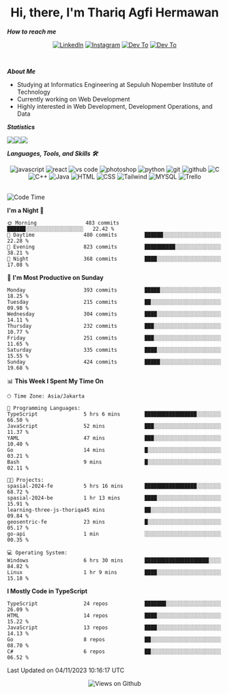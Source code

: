 <div align="center">
  <h1>Hi, there, I'm Thariq Agfi Hermawan</h1>
</div>


***How to reach me***
<p align='center'>
   <a href="https://www.linkedin.com/in/thariqagfihermawan" target="_blank"><img src="https://img.shields.io/badge/LinkedIn-0077B5?style=for-the-badge&logo=linkedin&logoColor=white" alt="LinkedIn"></a>
   <a href="https://www.instagram.com/thoriqagfi" target="_blank"><img src="https://img.shields.io/badge/Instagram-E4405F?style=for-the-badge&logo=instagram&logoColor=white" alt="Instagram"></a>
   <a href="https://medium.com/@thoriq.aghfi60" target="_blank"><img src="https://img.shields.io/badge/Medium-12100E?style=for-the-badge&logo=medium&logoColor=white" alt="Dev To"></a>
   <a href="https://linktr.ee/thoriqagfi" target="_blank"><img src="https://img.shields.io/badge/linktree-1de9b6?style=for-the-badge&logo=linktree&logoColor=white" alt="Dev To"></a>
</p>

<br>

***About Me***
- Studying at Informatics Engineering at Sepuluh Nopember Institute of Technology
- Currently working on Web Development
- Highly interested in Web Development, Development Operations, and Data

***Statistics***

<!-- [![GitHub Streak](http://github-readme-streak-stats.herokuapp.com?user=thoriqagfi&theme=dark)](https://git.io/streak-stats) -->

<div align="center">
  <div style="display: flex;">
    <img src="http://github-readme-streak-stats.herokuapp.com?user=thoriqagfi&theme=chartreuse-dark"/>
    <img src="https://github-readme-stats.vercel.app/api/top-langs/?username=thoriqagfi&layout=compact&&theme=chartreuse-dark&langs_count=8)](https://github.com/thoriqagfi"/>
    <img src="https://github-readme-stats.vercel.app/api?username=thoriqagfi&show_icons=true&theme=chartreuse-dark"/>
  </div>
</div>

<!-- [![Top Langs](https://github-readme-stats.vercel.app/api/top-langs/?username=thoriqagfi&layout=compact&&theme=chartreuse-dark&langs_count=8)](https://github.com/thoriqagfi)
< ![Agfi's GitHub stats](https://github-readme-stats.vercel.app/api?username=thoriqagfi&show_icons=true&theme=chartreuse-dark) -->

***Languages, Tools, and Skills 🛠***

  <div align="center">
    <img src="https://img.shields.io/badge/JavaScript-F7DF1E?style=for-the-badge&logo=javascript&logoColor=black" alt="javascript" />
    <img src="https://img.shields.io/badge/React-61DAFB?style=for-the-badge&logo=react&logoColor=black" alt="react" />
    <img src="https://img.shields.io/badge/vs%20code-007ACC?style=for-the-badge&logo=visual%20studio%20code&logoColor=white" alt="vs code" />
    <img src="https://img.shields.io/badge/adobe%20photoshop-31A8FF?style=for-the-badge&logo=adobe%20photoshop&logoColor=white" alt="photoshop" />
    <img src="https://img.shields.io/badge/python-3776AB?style=for-the-badge&logo=python&logoColor=white" alt="python" />
    <img src="https://img.shields.io/badge/Git-F05032?style=for-the-badge&logo=git&logoColor=white" alt="git" />
    <img src="https://img.shields.io/badge/GitHub-100000?style=for-the-badge&logo=github&logoColor=white" alt="github" />
    <img src="https://img.shields.io/badge/c-%2300599C.svg?style=for-the-badge&logo=c&logoColor=white" alt="C" />
    <img src="https://img.shields.io/badge/c++-%2300599C.svg?style=for-the-badge&logo=c%2B%2B&logoColor=white" alt="C++" />
    <img src="https://img.shields.io/badge/Java-ED8B00?style=for-the-badge&logo=java&logoColor=white" alt="Java"/>
    <img src="https://img.shields.io/badge/HTML5-E34F26?style=for-the-badge&logo=html5&logoColor=white" alt="HTML" />
    <img src="https://img.shields.io/badge/CSS-239120?&style=for-the-badge&logo=css3&logoColor=white" alt ="CSS" />
    <img src="https://img.shields.io/badge/tailwindcss-%2338B2AC.svg?style=for-the-badge&logo=tailwind-css&logoColor=white" alt="Tailwind" />
    <img src="https://img.shields.io/badge/MySQL-00000F?style=for-the-badge&logo=mysql&logoColor=white" alt="MYSQL" />
    <img src="https://img.shields.io/badge/Trello-%23026AA7.svg?style=for-the-badge&logo=Trello&logoColor=white" alt="Trello" />
  </div><br>

<!--START_SECTION:waka-->
![Code Time](http://img.shields.io/badge/Code%20Time-739%20hrs%2012%20mins-blue)

**I'm a Night 🦉** 

```text
🌞 Morning                483 commits         ██████░░░░░░░░░░░░░░░░░░░   22.42 % 
🌆 Daytime                480 commits         ██████░░░░░░░░░░░░░░░░░░░   22.28 % 
🌃 Evening                823 commits         ██████████░░░░░░░░░░░░░░░   38.21 % 
🌙 Night                  368 commits         ████░░░░░░░░░░░░░░░░░░░░░   17.08 % 
```
📅 **I'm Most Productive on Sunday** 

```text
Monday                   393 commits         █████░░░░░░░░░░░░░░░░░░░░   18.25 % 
Tuesday                  215 commits         ██░░░░░░░░░░░░░░░░░░░░░░░   09.98 % 
Wednesday                304 commits         ████░░░░░░░░░░░░░░░░░░░░░   14.11 % 
Thursday                 232 commits         ███░░░░░░░░░░░░░░░░░░░░░░   10.77 % 
Friday                   251 commits         ███░░░░░░░░░░░░░░░░░░░░░░   11.65 % 
Saturday                 335 commits         ████░░░░░░░░░░░░░░░░░░░░░   15.55 % 
Sunday                   424 commits         █████░░░░░░░░░░░░░░░░░░░░   19.68 % 
```


📊 **This Week I Spent My Time On** 

```text
🕑︎ Time Zone: Asia/Jakarta

💬 Programming Languages: 
TypeScript               5 hrs 6 mins        █████████████████░░░░░░░░   66.50 % 
JavaScript               52 mins             ███░░░░░░░░░░░░░░░░░░░░░░   11.37 % 
YAML                     47 mins             ███░░░░░░░░░░░░░░░░░░░░░░   10.40 % 
Go                       14 mins             █░░░░░░░░░░░░░░░░░░░░░░░░   03.21 % 
Bash                     9 mins              █░░░░░░░░░░░░░░░░░░░░░░░░   02.11 % 

🐱‍💻 Projects: 
spasial-2024-fe          5 hrs 16 mins       █████████████████░░░░░░░░   68.72 % 
spasial-2024-be          1 hr 13 mins        ████░░░░░░░░░░░░░░░░░░░░░   15.91 % 
learning-three-js-thoriqa45 mins             ██░░░░░░░░░░░░░░░░░░░░░░░   09.84 % 
geosentric-fe            23 mins             █░░░░░░░░░░░░░░░░░░░░░░░░   05.17 % 
go-api                   1 min               ░░░░░░░░░░░░░░░░░░░░░░░░░   00.35 % 

💻 Operating System: 
Windows                  6 hrs 30 mins       █████████████████████░░░░   84.82 % 
Linux                    1 hr 9 mins         ████░░░░░░░░░░░░░░░░░░░░░   15.18 % 
```

**I Mostly Code in TypeScript** 

```text
TypeScript               24 repos            ███████░░░░░░░░░░░░░░░░░░   26.09 % 
HTML                     14 repos            ████░░░░░░░░░░░░░░░░░░░░░   15.22 % 
JavaScript               13 repos            ████░░░░░░░░░░░░░░░░░░░░░   14.13 % 
Go                       8 repos             ██░░░░░░░░░░░░░░░░░░░░░░░   08.70 % 
C#                       6 repos             ██░░░░░░░░░░░░░░░░░░░░░░░   06.52 % 
```




 Last Updated on 04/11/2023 10:16:17 UTC
<!--END_SECTION:waka-->

<div align="center">
<img src="https://komarev.com/ghpvc/?username=thoriqagfi&color=blue" alt="Views on Github" />
</div>